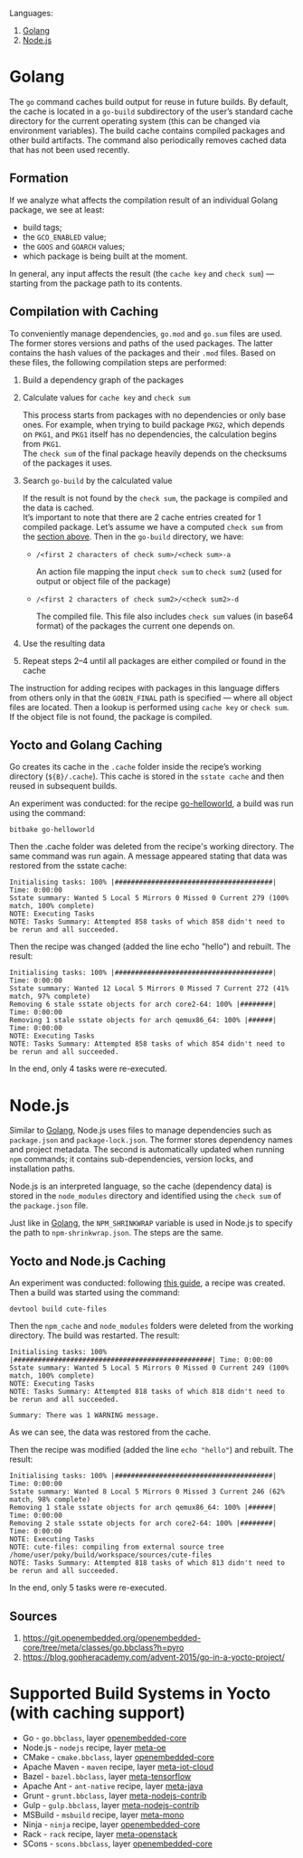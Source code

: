 Languages:
1. [Golang](#golang)
2. [Node.js](#nodejs)

# Golang
The `go` command caches build output for reuse in future builds. By default, the cache is located in a `go-build` subdirectory of the user’s standard cache directory for the current operating system (this can be changed via environment variables). The build cache contains compiled packages and other build artifacts. The command also periodically removes cached data that has not been used recently.

## Formation
If we analyze what affects the compilation result of an individual Golang package, we see at least:
- build tags;
- the `GCO_ENABLED` value;
- the `GOOS` and `GOARCH` values;
- which package is being built at the moment.

In general, any input affects the result (the `cache key` and `check sum`) — starting from the package path to its contents.

## Compilation with Caching
To conveniently manage dependencies, `go.mod` and `go.sum` files are used.  
The former stores versions and paths of the used packages. The latter contains the hash values of the packages and their `.mod` files. Based on these files, the following compilation steps are performed:  
1. Build a dependency graph of the packages  
2. Calculate values for `cache key` and `check sum`

   This process starts from packages with no dependencies or only base ones. For example, when trying to build package `PKG2`, which depends on `PKG1`, and `PKG1` itself has no dependencies, the calculation begins from `PKG1`.  
   The `check sum` of the final package heavily depends on the checksums of the packages it uses.

3. Search `go-build` by the calculated value

   If the result is not found by the `check sum`, the package is compiled and the data is cached.  
   It’s important to note that there are 2 cache entries created for 1 compiled package. Let’s assume we have a computed `check sum` from the [section above](#formation). Then in the `go-build` directory, we have:
   - `/<first 2 characters of check sum>/<check sum>-a`

     An action file mapping the input `check sum` to `check sum2` (used for output or object file of the package)

   - `/<first 2 characters of check sum2>/<check sum2>-d`

     The compiled file. This file also includes `check sum` values (in base64 format) of the packages the current one depends on.

4. Use the resulting data  
5. Repeat steps 2–4 until all packages are either compiled or found in the cache

The instruction for adding recipes with packages in this language differs from others only in that the `GOBIN_FINAL` path is specified — where all object files are located. Then a lookup is performed using `cache key` or `check sum`. If the object file is not found, the package is compiled.

## Yocto and Golang Caching
Go creates its cache in the `.cache` folder inside the recipe’s working directory (`${B}/.cache`). This cache is stored in the `sstate cache` and then reused in subsequent builds.

An experiment was conducted: for the recipe [go-helloworld](https://git.yoctoproject.org/poky/plain/meta/recipes-extended/go-examples/go-helloworld_0.1.bb), a build was run using the command:
```shell
bitbake go-helloworld
```
Then the .cache folder was deleted from the recipe's working directory. The same command was run again. A message appeared stating that data was restored from the sstate cache:
```text
Initialising tasks: 100% |#######################################| Time: 0:00:00
Sstate summary: Wanted 5 Local 5 Mirrors 0 Missed 0 Current 279 (100% match, 100% complete)
NOTE: Executing Tasks
NOTE: Tasks Summary: Attempted 858 tasks of which 858 didn't need to be rerun and all succeeded.
```
Then the recipe was changed (added the line echo "hello") and rebuilt. The result:
```text
Initialising tasks: 100% |#######################################| Time: 0:00:00
Sstate summary: Wanted 12 Local 5 Mirrors 0 Missed 7 Current 272 (41% match, 97% complete)
Removing 6 stale sstate objects for arch core2-64: 100% |########| Time: 0:00:00
Removing 1 stale sstate objects for arch qemux86_64: 100% |######| Time: 0:00:00
NOTE: Executing Tasks
NOTE: Tasks Summary: Attempted 858 tasks of which 854 didn't need to be rerun and all succeeded.
```
In the end, only 4 tasks were re-executed.

# Node.js
Similar to [Golang](#golang), Node.js uses files to manage dependencies such as `package.json` and `package-lock.json`.
The former stores dependency names and project metadata. The second is automatically updated when running `npm` commands; it contains sub-dependencies, version locks, and installation paths.

Node.js is an interpreted language, so the cache (dependency data) is stored in the `node_modules` directory and identified using the `check sum` of the `package.json` file.

Just like in [Golang](#golang), the `NPM_SHRINKWRAP` variable is used in Node.js to specify the path to `npm-shrinkwrap.json`. The steps are the same.

## Yocto and Node.js Caching
An experiment was conducted: following [this guide](https://docs.yoctoproject.org/dev/dev-manual/packages.html#creating-node-package-manager-npm-packages), a recipe was created. Then a build was started using the command:
```shell
devtool build cute-files
```
Then the `npm_cache` and `node_modules` folders were deleted from the working directory. The build was restarted. The result:
```
Initialising tasks: 100% |#################################################| Time: 0:00:00
Sstate summary: Wanted 5 Local 5 Mirrors 0 Missed 0 Current 249 (100% match, 100% complete)
NOTE: Executing Tasks
NOTE: Tasks Summary: Attempted 818 tasks of which 818 didn't need to be rerun and all succeeded.

Summary: There was 1 WARNING message.
```
As we can see, the data was restored from the cache.

Then the recipe was modified (added the line `echo "hello"`) and rebuilt. The result:
```text
Initialising tasks: 100% |#######################################| Time: 0:00:00
Sstate summary: Wanted 8 Local 5 Mirrors 0 Missed 3 Current 246 (62% match, 98% complete)
Removing 1 stale sstate objects for arch qemux86_64: 100% |######| Time: 0:00:00
Removing 2 stale sstate objects for arch core2-64: 100% |########| Time: 0:00:00
NOTE: Executing Tasks
NOTE: cute-files: compiling from external source tree /home/user/poky/build/workspace/sources/cute-files
NOTE: Tasks Summary: Attempted 818 tasks of which 813 didn't need to be rerun and all succeeded.
```
In the end, only 5 tasks were re-executed.

## Sources
1. https://git.openembedded.org/openembedded-core/tree/meta/classes/go.bbclass?h=pyro  
2. https://blog.gopheracademy.com/advent-2015/go-in-a-yocto-project/

# Supported Build Systems in Yocto (with caching support)
* Go - `go.bbclass`, layer [openembedded-core](https://layers.openembedded.org/layerindex/branch/master/layer/openembedded-core/)
* Node.js - `nodejs` recipe, layer [meta-oe](https://layers.openembedded.org/layerindex/branch/jethro/layer/meta-oe/)
* CMake - `cmake.bbclass`, layer [openembedded-core](https://layers.openembedded.org/layerindex/branch/master/layer/openembedded-core/)
* Apache Maven - `maven` recipe, layer [meta-iot-cloud](https://layers.openembedded.org/layerindex/branch/gatesgarth/layer/meta-iot-cloud/)
* Bazel - `bazel.bbclass`, layer [meta-tensorflow](https://layers.openembedded.org/layerindex/branch/master/layer/meta-tensorflow/)
* Apache Ant - `ant-native` recipe, layer [meta-java](https://layers.openembedded.org/layerindex/branch/warrior/layer/meta-java/)
* Grunt - `grunt.bbclass`, layer [meta-nodejs-contrib](https://github.com/imyller/meta-nodejs-contrib)
* Gulp - `gulp.bbclass`, layer [meta-nodejs-contrib](https://github.com/imyller/meta-nodejs-contrib)
* MSBuild - `msbuild` recipe, layer [meta-mono](https://layers.openembedded.org/layerindex/branch/scarthgap/layer/meta-mono/)
* Ninja - `ninja` recipe, layer [openembedded-core](https://layers.openembedded.org/layerindex/branch/master/layer/openembedded-core/)
* Rack - `rack` recipe, layer [meta-openstack](https://layers.openembedded.org/layerindex/branch/thud/layer/meta-openstack/)
* SCons - `scons.bbclass`, layer [openembedded-core](https://layers.openembedded.org/layerindex/branch/master/layer/openembedded-core/)
